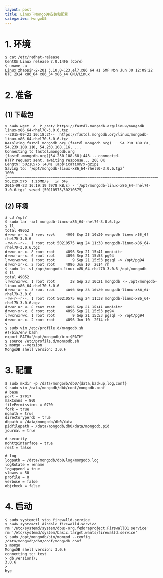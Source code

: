 ```yaml
---
layout: post
title: Linux下MongoDB安装和配置
categories: MongoDB
---
```


<!--more-->

# 1. 环境

    $ cat /etc/redhat-release 
    CentOS Linux release 7.0.1406 (Core) 
    $ uname -a
    Linux zhaopin-2-201 3.10.0-123.el7.x86_64 #1 SMP Mon Jun 30 12:09:22 UTC 2014 x86_64 x86_64 x86_64 GNU/Linux

# 2. 准备
## (1) 下载包

    $ sudo wget -c -P /opt/ https://fastdl.mongodb.org/linux/mongodb-linux-x86_64-rhel70-3.0.6.tgz    
    --2015-09-23 10:18:24--  https://fastdl.mongodb.org/linux/mongodb-linux-x86_64-rhel70-3.0.6.tgz
    Resolving fastdl.mongodb.org (fastdl.mongodb.org)... 54.230.108.68, 54.230.108.110, 54.230.108.116, ... 
    Connecting to fastdl.mongodb.org (fastdl.mongodb.org)|54.230.108.68|:443... connected.
    HTTP request sent, awaiting response... 200 OK
    Length: 50210575 (48M) [application/x-gzip]
    Saving to: ‘/opt/mongodb-linux-x86_64-rhel70-3.0.6.tgz’
    100%[======================================================================================================================================================================================================================>] 50,210,575  1.20MB/s   in 50s     
    2015-09-23 10:19:19 (978 KB/s) - ‘/opt/mongodb-linux-x86_64-rhel70-3.0.6.tgz’ saved [50210575/50210575]

## (2) 环境

    $ cd /opt/
    $ sudo tar -zxf mongodb-linux-x86_64-rhel70-3.0.6.tgz
    $ ll
    total 49052
    drwxr-xr-x. 3 root root     4096 Sep 23 10:20 mongodb-linux-x86_64-rhel70-3.0.6
    -rw-r--r--. 1 root root 50210575 Aug 24 11:38 mongodb-linux-x86_64-rhel70-3.0.6.tgz
    drwxr-xr-x. 8 root root     4096 Sep 21 15:41 omnipitr
    drwxr-xr-x. 6 root root     4096 Sep 21 15:53 pg94
    lrwxrwxrwx. 1 root root        9 Sep 21 15:53 pgsql -> /opt/pg94
    drwxr-xr-x. 2 root root     4096 Jun 10  2014 rh
    $ sudo ln -sf /opt/mongodb-linux-x86_64-rhel70-3.0.6 /opt/mongodb
    $ ll
    total 49052
    lrwxrwxrwx. 1 root root       38 Sep 23 10:21 mongodb -> /opt/mongodb-linux-x86_64-rhel70-3.0.6
    drwxr-xr-x. 3 root root     4096 Sep 23 10:20 mongodb-linux-x86_64-rhel70-3.0.6
    -rw-r--r--. 1 root root 50210575 Aug 24 11:38 mongodb-linux-x86_64-rhel70-3.0.6.tgz
    drwxr-xr-x. 8 root root     4096 Sep 21 15:41 omnipitr
    drwxr-xr-x. 6 root root     4096 Sep 21 15:53 pg94
    lrwxrwxrwx. 1 root root        9 Sep 21 15:53 pgsql -> /opt/pg94
    drwxr-xr-x. 2 root root     4096 Jun 10  2014 rh
    $
    $ sudo vim /etc/profile.d/mongodb.sh
    #!/bin/env bash
    export PATH="/opt/mongodb/bin:$PATH"
    $ source /etc/profile.d/mongodb.sh
    $ mongo --version
    MongoDB shell version: 3.0.6

# 3. 配置

    $ sudo mkdir -p /data/mongodb/db0/{data,backup,log,conf}
    $ sudo vim /data/mongodb/db0/conf/mongodb.conf
    # base
    port = 27017
    maxConns = 800
    filePermissions = 0700
    fork = true
    noauth = true
    directoryperdb = true
    dbpath = /data/mongodb/db0/data
    pidfilepath = /data/mongodb/db0/data/mongodb.pid
    journal = true

    # security
    nohttpinterface = true
    rest = false

    # log
    logpath = /data/mongodb/db0/log/mongodb.log
    logRotate = rename
    logappend = true
    slowms = 50
    profile = 0
    verbose = false
    objcheck = false

# 4. 启动

    $ sudo systemctl stop firewalld.service
    $ sudo systemctl disable firewalld.service
    rm '/etc/systemd/system/dbus-org.fedoraproject.FirewallD1.service'
    rm '/etc/systemd/system/basic.target.wants/firewalld.service'
    $ sudo /opt/mongodb/bin/mongod --config /data/mongodb/db0/conf/mongodb.conf
    $ mongo
    MongoDB shell version: 3.0.6
    connecting to: test
    > db.version();
    3.0.6
    >
    bye
